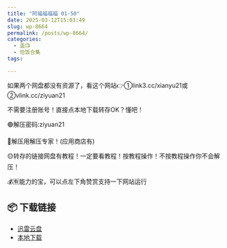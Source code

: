 ```yaml
---
title: "阿福福福福 01-50"
date: 2025-03-12T15:03:49
slug: wp-8664
permalink: /posts/wp-8664/
categories:
  - 盖📺
  - 恰饭合集
tags:

---
```


如果两个网盘都没有资源了，看这个网站👉①link3.cc/xianyu21或②vlink.cc/ziyuan21

不需要注册账号！直接点本地下载转存OK？懂吧！

🟢解压密码:ziyuan21

🔵解压用解压专家！(应用商店有)

🟡转存的链接网盘有教程！一定要看教程！按教程操作！不按教程操作你不会解压！

💰🈶能力的宝，可以点左下角赞赏支持一下网站运行

## 📦 下载链接
- [迅雷云盘](https://blziyuan21.com/pay-download/8664?key=cc0af78bc0&down_id=0)
- [本地下载](https://blziyuan21.com/pay-download/8664?key=cc0af78bc0&down_id=1)

